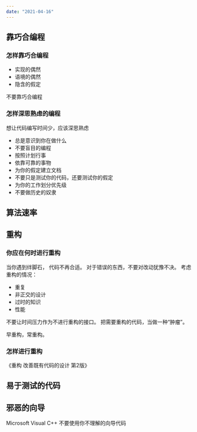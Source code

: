 ```yaml
---
date: "2021-04-16"
---
```

## 靠巧合编程

### 怎样靠巧合编程

* 实现的偶然
* 语境的偶然
* 隐含的假定

不要靠巧合编程

### 怎样深思熟虑的编程

想让代码编写时间少，应该深思熟虑

* 总是意识到你在做什么
* 不要盲目的编程
* 按照计划行事
* 依靠可靠的事物
* 为你的假定建立文档
* 不要只是测试你的代码，还要测试你的假定
* 为你的工作划分优先级
* 不要做历史的奴隶

## 算法速率

## 重构

### 你应在何时进行重构
当你遇到绊脚石， 代码不再合适。
对于错误的东西，不要对改动犹豫不决。
考虑重构的情况：
* 重复
* 非正交的设计
* 过时的知识
* 性能

不要让时间压力作为不进行重构的接口。
把需要重构的代码，当做一种“肿瘤”。

早重构，常重构。

### 怎样进行重构
《重构 改善既有代码的设计 第2版》

## 易于测试的代码

## 邪恶的向导
Microsoft Visual C++ 
不要使用你不理解的向导代码
